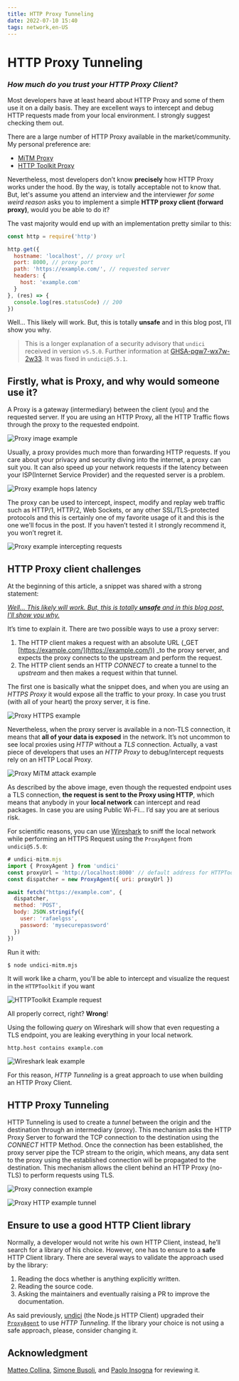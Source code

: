```yaml
---
title: HTTP Proxy Tunneling
date: 2022-07-10 15:40
tags: network,en-US
---
```


# HTTP Proxy Tunneling

### _How much do you trust your HTTP Proxy Client?_

Most developers have at least heard about HTTP Proxy and some of them use it on a daily basis.
They are excellent ways to intercept and debug HTTP requests made from your local environment.
I strongly suggest checking them out.

There are a large number of HTTP Proxy available in the market/community. My personal preference are:

* [MiTM Proxy](https://mitmproxy.org/)
* [HTTP Toolkit Proxy](https://httptoolkit.tech/)

Nevertheless, most developers don’t know **precisely** how HTTP Proxy works under the hood.
By the way, is totally acceptable not to know that.
But, let's assume you attend an interview and the interviewer _for some weird reason_ asks you to implement a simple **HTTP proxy client (forward proxy)**,
would you be able to do it?

The vast majority would end up with an implementation pretty similar to this:

```js
const http = require('http')

http.get({
  hostname: 'localhost', // proxy url
  port: 8000, // proxy port
  path: 'https://example.com/', // requested server
  headers: {
    host: 'example.com'
  }
}, (res) => {
  console.log(res.statusCode) // 200
})
```

Well… This likely will work. But, this is totally **unsafe** and in this blog post, I’ll show you why.

> This is a longer explanation of a security advisory that `undici` received in version `v5.5.0`.
Further information at [GHSA-pgw7-wx7w-2w33](https://github.com/nodejs/undici/security/advisories/GHSA-pgw7-wx7w-2w33). It was fixed in `undici@5.5.1`.

## Firstly, what is Proxy, and why would someone use it?

A Proxy is a gateway (intermediary) between the client (you) and the requested server. If you are using an HTTP Proxy, all the HTTP Traffic flows through the proxy to the requested endpoint.

![Proxy image example](https://res.cloudinary.com/rafaelgss/image/upload/v1657154318/blog/http-tunnel/image7_vmhdch.png)

Usually, a proxy provides much more than forwarding HTTP requests. If you care about your privacy and security diving into the internet, a proxy can suit you. It can also speed up your network requests if the latency between your ISP(Internet Service Provider) and the requested server is a problem.

![Proxy example hops latency](https://res.cloudinary.com/rafaelgss/image/upload/v1657154317/blog/http-tunnel/image1_nsh2pj.png)

The proxy can be used to intercept, inspect, modify and replay web traffic such as HTTP/1, HTTP/2, Web Sockets, or any other SSL/TLS-protected protocols and this is certainly one of my favorite usage of it and this is the one we'll focus in the post. If you haven’t tested it I strongly recommend it, you won’t regret it.

![Proxy example intercepting requests](https://res.cloudinary.com/rafaelgss/image/upload/v1657154318/blog/http-tunnel/image5_ia7hs0.png)

## HTTP Proxy client challenges

At the beginning of this article, a snippet was shared with a strong statement:

_<span style="text-decoration:underline;">Well… This likely will work. But, this is totally **unsafe** and in this blog post, I’ll show you why.</span>_

It’s time to explain it. There are two possible ways to use a proxy server:

1. The HTTP client makes a request with an absolute URL (_GET [https://example.com/](https://example.com/)) _to the proxy server, and expects the proxy connects to the upstream and perform the request.
2. The HTTP client sends an HTTP _CONNECT_ to create a tunnel to the _upstream_ and then makes a request within that tunnel.

The first one is basically what the snippet does, and when you are using an _HTTPS Proxy_ it would expose all the traffic to your proxy. In case you trust (with all of your heart) the proxy server, it is fine.

![Proxy HTTPS example](https://res.cloudinary.com/rafaelgss/image/upload/v1657154319/blog/http-tunnel/image4_cbbi4c.png)

Nevertheless, when the proxy server is available in a non-TLS connection, it means that **all of your data is exposed** in the network. It’s not uncommon to see local proxies using _HTTP_ without a _TLS_ connection.
Actually, a vast piece of developers that uses an _HTTP Proxy_ to debug/intercept requests rely on an HTTP Local Proxy.

![Proxy MiTM attack example](https://res.cloudinary.com/rafaelgss/image/upload/v1657154318/blog/http-tunnel/image2_q0xfdv.png)

As described by the above image, even though the requested endpoint uses a TLS connection, **the request is sent to the Proxy using HTTP**, which means that anybody in your **local network** can intercept and read packages. In case you are using Public Wi-Fi… I’d say you are at serious risk.

For scientific reasons, you can use [Wireshark](https://www.wireshark.org/) to sniff the local network while performing an HTTPS Request using the `ProxyAgent` from `undici@5.5.0`:

```js
# undici-mitm.mjs
import { ProxyAgent } from 'undici'
const proxyUrl = 'http://localhost:8000' // default address for HTTPToolkit
const dispatcher = new ProxyAgent({ uri: proxyUrl })

await fetch("https://example.com", {
  dispatcher,
  method: 'POST',
  body: JSON.stringify({
    user: 'rafaelgss',
    password: 'mysecurepassword'
  })
})
```

Run it with:

```sh
$ node undici-mitm.mjs
```

It will work like a charm, you'll be able to intercept and visualize the request in the `HTTPToolkit` if you want

![HTTPToolkit Example request](https://res.cloudinary.com/rafaelgss/image/upload/v1657372957/blog/http-tunnel/Selection_566_wt32yr.png)

All properly correct, right? **Wrong**!

Using the following _query_ on Wireshark will show that even requesting a TLS endpoint, you are leaking everything in your local network.

```
http.host contains example.com
```

![Wireshark leak example](https://res.cloudinary.com/rafaelgss/image/upload/v1657375228/blog/http-tunnel/Selection_567_lopkmz.png)

For this reason, _HTTP Tunneling_ is a great approach to use when building an HTTP Proxy Client.

## HTTP Proxy Tunneling

HTTP Tunneling is used to create a _tunnel_ between the origin and the destination through an intermediary (proxy). This mechanism asks the HTTP Proxy Server to forward the TCP connection to the destination using the _CONNECT_ HTTP Method.
Once the connection has been established, the proxy server pipe the TCP stream to the origin, which means, any data sent to the proxy using the established connection will be propagated to the destination.
This mechanism allows the client behind an HTTP Proxy (no-TLS) to perform requests using TLS.

![Proxy connection example](https://res.cloudinary.com/rafaelgss/image/upload/v1657154318/blog/http-tunnel/image3_lr8sdh.png)

![Proxy HTTP example tunnel](https://res.cloudinary.com/rafaelgss/image/upload/v1657154318/blog/http-tunnel/image6_qpio6b.png)

## Ensure to use a good HTTP Client library

Normally, a developer would not write his own HTTP Client, instead, he’ll search for a library of his choice. However, one has to ensure to a **safe** HTTP Client library. There are several ways to validate the approach used by the library:

1. Reading the docs whether is anything explicitly written.
2. Reading the source code.
3. Asking the maintainers and eventually raising a PR to improve the documentation.

As said previously, [undici](https://github.com/nodejs/undici) (the Node.js HTTP Client) upgraded their [`ProxyAgent`](https://github.com/nodejs/undici/blob/main/docs/api/ProxyAgent.md) to use _HTTP Tunneling_. If the library your choice is not using a safe approach, please, consider changing it.

## Acknowledgment

[Matteo Collina](https://github.com/mcollina), [Simone Busoli](https://github.com/simoneb), and [Paolo Insogna](https://github.com/shogunpanda) for reviewing it.
